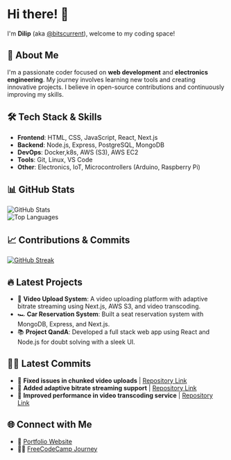 
# Hi there! 👋  
I'm **Dilip** (aka [@bitscurrent](https://github.com/bitscurrent)), welcome to my coding space!

## 🚀 About Me  
I'm a passionate coder focused on **web development** and **electronics engineering**. My journey involves learning new tools and creating innovative projects. I believe in open-source contributions and continuously improving my skills.

## 🛠️ Tech Stack & Skills  
- **Frontend**: HTML, CSS, JavaScript, React, Next.js  
- **Backend**: Node.js, Express, PostgreSQL, MongoDB  
- **DevOps**: Docker,k8s, AWS (S3), AWS EC2  
- **Tools**: Git, Linux, VS Code  
- **Other**: Electronics, IoT, Microcontrollers (Arduino, Raspberry Pi)

## 📊 GitHub Stats  
![GitHub Stats](https://github-readme-stats.vercel.app/api?username=bitscurrent&show_icons=true&theme=radical)  
![Top Languages](https://github-readme-stats.vercel.app/api/top-langs/?username=bitscurrent&layout=compact&theme=radical)

## 📈 Contributions & Commits  
[![GitHub Streak](https://streak-stats.demolab.com?user=bitscurrent&theme=radical)](https://git.io/streak-stats)

## 🔥 Latest Projects  
- 🎥 **Video Upload System**: A video uploading platform with adaptive bitrate streaming using Next.js, AWS S3, and video transcoding.  
- 🏎️ **Car Reservation System**: Built a seat reservation system with MongoDB, Express, and Next.js.  
- 📚 **Project QandA**: Developed a full stack web app using React and Node.js for doubt solving with a sleek UI.  

## 🧑‍💻 Latest Commits  
<!-- Replace with your actual commit activity -->
- 🔨 **Fixed issues in chunked video uploads** | [Repository Link](#)
- 🚀 **Added adaptive bitrate streaming support** | [Repository Link](#)
- 💾 **Improved performance in video transcoding service** | [Repository Link](#)

## 🌐 Connect with Me  
- 💼 [Portfolio Website](https://bitscurrent.github.io/portfolio/)  
- 🧑‍🏫 [FreeCodeCamp Journey](https://www.freecodecamp.org/byteberry)
